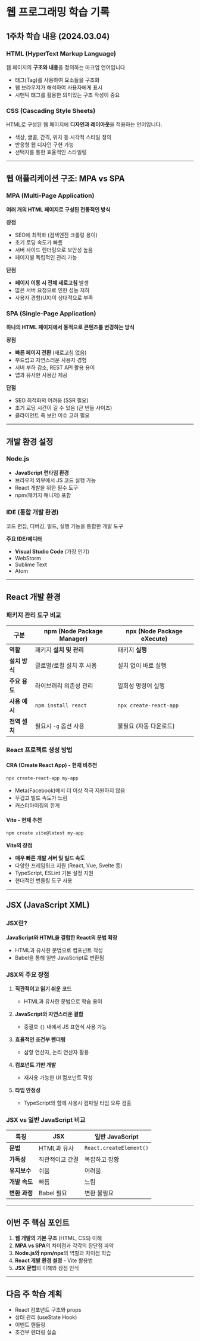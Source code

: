 # 웹 프로그래밍 학습 기록

## 1주차 학습 내용 (2024.03.04)

### HTML (HyperText Markup Language)
웹 페이지의 **구조와 내용**을 정의하는 마크업 언어입니다.
- 태그(Tag)를 사용하여 요소들을 구조화
- 웹 브라우저가 해석하여 사용자에게 표시
- 시맨틱 태그를 활용한 의미있는 구조 작성이 중요

### CSS (Cascading Style Sheets)
HTML로 구성된 웹 페이지에 **디자인과 레이아웃**을 적용하는 언어입니다.
- 색상, 글꼴, 간격, 위치 등 시각적 스타일 정의
- 반응형 웹 디자인 구현 가능
- 선택자를 통한 효율적인 스타일링

---

## 웹 애플리케이션 구조: MPA vs SPA

### MPA (Multi-Page Application)
**여러 개의 HTML 페이지로 구성된 전통적인 방식**

**장점**
- SEO에 최적화 (검색엔진 크롤링 용이)
- 초기 로딩 속도가 빠름
- 서버 사이드 렌더링으로 보안성 높음
- 페이지별 독립적인 관리 가능

**단점**
- **페이지 이동 시 전체 새로고침** 발생
- 많은 서버 요청으로 인한 성능 저하
- 사용자 경험(UX)이 상대적으로 부족

### SPA (Single-Page Application)
**하나의 HTML 페이지에서 동적으로 콘텐츠를 변경하는 방식**

**장점**
- **빠른 페이지 전환** (새로고침 없음)
- 부드럽고 자연스러운 사용자 경험
- 서버 부하 감소, REST API 활용 용이
- 앱과 유사한 사용감 제공

**단점**
- SEO 최적화의 어려움 (SSR 필요)
- 초기 로딩 시간이 길 수 있음 (큰 번들 사이즈)
- 클라이언트 측 보안 이슈 고려 필요

---

## 개발 환경 설정

### Node.js
- **JavaScript 런타임 환경**
- 브라우저 외부에서 JS 코드 실행 가능
- React 개발을 위한 필수 도구
- npm(패키지 매니저) 포함

### IDE (통합 개발 환경)
코드 편집, 디버깅, 빌드, 실행 기능을 통합한 개발 도구

**주요 IDE/에디터**
- **Visual Studio Code** (가장 인기)
- WebStorm
- Sublime Text
- Atom

---

## React 개발 환경

### 패키지 관리 도구 비교

| 구분 | npm (Node Package Manager) | npx (Node Package eXecute) |
|------|----------------------------|----------------------------|
| **역할** | 패키지 **설치 및 관리** | 패키지 **실행** |
| **설치 방식** | 글로벌/로컬 설치 후 사용 | 설치 없이 바로 실행 |
| **주요 용도** | 라이브러리 의존성 관리 | 일회성 명령어 실행 |
| **사용 예시** | `npm install react` | `npx create-react-app` |
| **전역 설치** | 필요시 `-g` 옵션 사용 | 불필요 (자동 다운로드) |

### React 프로젝트 생성 방법

#### CRA (Create React App) - 현재 비추천
```bash
npx create-react-app my-app
```
- Meta(Facebook)에서 더 이상 적극 지원하지 않음
- 무겁고 빌드 속도가 느림
- 커스터마이징의 한계

#### Vite - **현재 추천**
```bash
npm create vite@latest my-app
```

**Vite의 장점**
- **매우 빠른 개발 서버 및 빌드 속도**
- 다양한 프레임워크 지원 (React, Vue, Svelte 등)
- TypeScript, ESLint 기본 설정 지원
- 현대적인 번들링 도구 사용

---

## JSX (JavaScript XML)

### JSX란?
**JavaScript와 HTML을 결합한 React의 문법 확장**
- HTML과 유사한 문법으로 컴포넌트 작성
- Babel을 통해 일반 JavaScript로 변환됨

### JSX의 주요 장점

1. **직관적이고 읽기 쉬운 코드**
   - HTML과 유사한 문법으로 학습 용이
   
2. **JavaScript와 자연스러운 결합**
   - 중괄호 `{}` 내에서 JS 표현식 사용 가능
   
3. **효율적인 조건부 렌더링**
   - 삼항 연산자, 논리 연산자 활용
   
4. **컴포넌트 기반 개발**
   - 재사용 가능한 UI 컴포넌트 작성
   
5. **타입 안정성**
   - TypeScript와 함께 사용시 컴파일 타임 오류 검출

### JSX vs 일반 JavaScript 비교

| 특징 | JSX | 일반 JavaScript |
|------|-----|-----------------|
| **문법** | HTML과 유사 | `React.createElement()` |
| **가독성** | 직관적이고 간결 | 복잡하고 장황 |
| **유지보수** | 쉬움 | 어려움 |
| **개발 속도** | 빠름 | 느림 |
| **변환 과정** | Babel 필요 | 변환 불필요 |

---

## 이번 주 핵심 포인트

1. **웹 개발의 기본 구조** (HTML, CSS) 이해
2. **MPA vs SPA**의 차이점과 각각의 장단점 파악  
3. **Node.js와 npm/npx**의 역할과 차이점 학습
4. **React 개발 환경 설정** - Vite 활용법
5. **JSX 문법**의 이해와 장점 인식

---

## 다음 주 학습 계획
- React 컴포넌트 구조와 props
- 상태 관리 (useState Hook)
- 이벤트 핸들링
- 조건부 렌더링 실습
